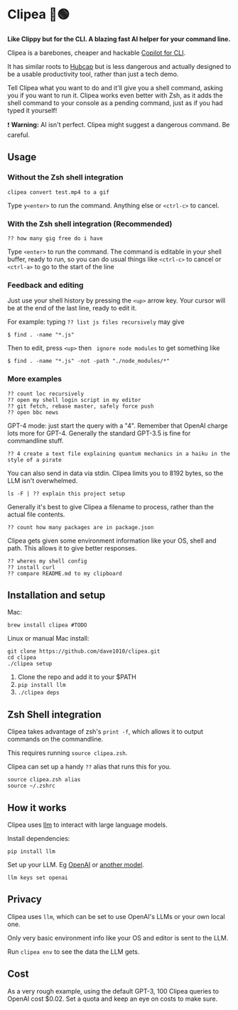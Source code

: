 # Clipea 📎🟢

**Like Clippy but for the CLI. A blazing fast AI helper for your command line.**

Clipea is a barebones, cheaper and hackable [Copilot for CLI](https://githubnext.com/projects/copilot-cli).

It has similar roots to [Hubcap](https://github.com/dave1010/hubcap) but is less dangerous and actually designed to be a usable productivity tool, rather than just a tech demo.

Tell Clipea what you want to do and it'll give you a shell command, asking you if you want to run it. Clipea works even better with Zsh, as it adds the shell command to your console as a pending command, just as if you had typed it yourself!

❗ **Warning:** AI isn't perfect. Clipea might suggest a dangerous command. Be careful.

## Usage

### Without the Zsh shell integration

    clipea convert test.mp4 to a gif

Type `y<enter>` to run the command. Anything else or `<ctrl-c>` to cancel.

### With the Zsh shell integration (Recommended)

    ?? how many gig free do i have

Type `<enter>` to run the command. The command is editable in your shell buffer, ready to run, so you can do
usual things like `<ctrl-c>` to cancel or `<ctrl-a>` to go to the start of the line

### Feedback and editing

Just use your shell history by pressing the `<up>` arrow key. Your cursor will be at the end of
the last line, ready to edit it.

For example: typing `?? list js files recursively` may give
    
    $ find . -name "*.js"

Then to edit, press `<up>` then ` ignore node modules` to get something like

    $ find . -name "*.js" -not -path "./node_modules/*"

### More examples

    ?? count loc recursively
    ?? open my shell login script in my editor
    ?? git fetch, rebase master, safely force push
    ?? open bbc news

GPT-4 mode: just start the query with a "4". Remember that OpenAI charge lots more for GPT-4.
Generally the standard GPT-3.5 is fine for commandline stuff.

    ?? 4 create a text file explaining quantum mechanics in a haiku in the style of a pirate

You can also send in data via stdin. Clipea limits you to 8192 bytes, so the LLM isn't overwhelmed.

    ls -F | ?? explain this project setup

Generally it's best to give Clipea a filename to process, rather than the actual file contents.

    ?? count how many packages are in package.json

Clipea gets given some environment information like your OS, shell and path.
This allows it to give better responses.

    ?? wheres my shell config
    ?? install curl
    ?? compare README.md to my clipboard

## Installation and setup

Mac:

    brew install clipea #TODO

Linux or manual Mac install:

    git clone https://github.com/dave1010/clipea.git
    cd clipea
    ./clipea setup

1. Clone the repo and add it to your $PATH
2. `pip install llm`
3. `./clipea deps`


## Zsh Shell integration

Clipea takes advantage of zsh's `print -f`, which allows it to output commands on the commandline.

This requires running `source clipea.zsh`.

Clipea can set up a handy `??` alias that runs this for you.

    source clipea.zsh alias
    source ~/.zshrc

## How it works

Clipea uses [llm](https://github.com/simonw/llm) to interact with large language models.

Install dependencies:

    pip install llm

Set up your LLM. Eg [OpenAI](https://platform.openai.com/account/api-keys) or [another model](https://llm.datasette.io/en/stable/other-models.html).

    llm keys set openai

## Privacy

Clipea uses `llm`, which can be set to use OpenAI's LLMs or your own local one.

Only very basic environment info like your OS and editor is sent to the LLM.

Run `clipea env` to see the data the LLM gets.

## Cost

As a very rough example, using the default GPT-3, 100 Clipea queries to OpenAI cost $0.02.
Set a quota and keep an eye on costs to make sure.
